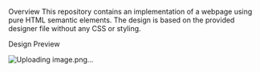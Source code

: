 Overview
This repository contains an implementation of a webpage using pure HTML semantic elements. The design is based on the provided designer file without any CSS or styling.

Design Preview

![Uploading image.png…]()

